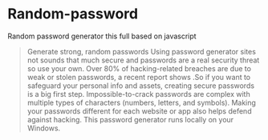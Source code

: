 # Random-password
Random password generator this full based on javascript
>Generate strong, random passwords
Using password generator sites not sounds that much secure and passwords are a real security threat so use your own. Over 80% of hacking-related breaches are due to weak or stolen passwords, a recent report shows .So if you want to safeguard your personal info and assets, creating secure passwords is a big first step. 
Impossible-to-crack passwords are complex with multiple types of characters (numbers, letters, and symbols).
Making your passwords different for each website or app also helps defend against hacking. This password generator runs locally on your Windows.
